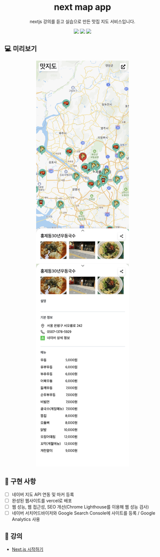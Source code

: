 <h1 align="middle">next map app</h1>
<p align="middle">nextjs 강의를 듣고 실습으로 만든 맛집 지도 서비스입니다.</p>
<p align="middle">
  <img src="https://img.shields.io/badge/Next.js-000000?style=flat-square&logo=Next.js&logoColor=white"/>
  <img src="https://img.shields.io/badge/Typescript-3178C6?style=flat-square&logo=Typescript&logoColor=white"/>
  <img src="https://img.shields.io/badge/language-js-yellow.svg?style=flat-square"/>
</p>

## 💻 미리보기


<div align="middle">

  <img width="300" src="./public/images/맛지도.png">
  <img width="300" src="./public/images/맛지도2.png">

</div>


## 🎯 구현 사항

- [ ] 네이버 지도 API 연동 및 마커 등록
- [ ] 완성된 웹사이트를 vercel로 배포
- [ ] 웹 성능, 웹 접근성, SEO 개선(Chrome Lighthouse를 이용해 웹 성능 검사)
- [ ] 네이버 서치어드바이저와 Google Search Console에 사이트를 등록 / Google Analytics 사용

## 📖 강의

- [Next.js 시작하기](https://www.inflearn.com/course/nextjs-%EC%8B%9C%EC%9E%91-%EC%A7%80%EB%8F%84%EC%84%9C%EB%B9%84%EC%8A%A4/)
